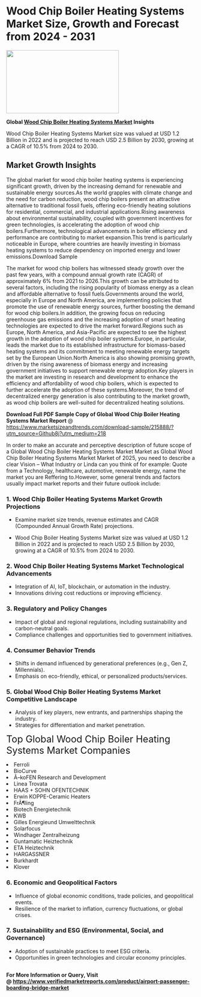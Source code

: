 <H1>Wood Chip Boiler Heating Systems Market Size, Growth and Forecast from 2024 - 2031</H1><img class="aligncenter size-medium wp-image-584254" src="https://thirdeyenews.in/wp-content/uploads/2024/09/Global-Market-Research-300x168.jpeg" alt="" width="300" height="168" /><p><strong>Global&nbsp;<a href="https://www.marketsizeandtrends.com/download-sample/215888/?utm_source=Github8j?utm_medium=218">Wood Chip Boiler Heating Systems Market</a> Insights</strong></p><p>Wood Chip Boiler Heating Systems Market size was valued at USD 1.2 Billion in 2022 and is projected to reach USD 2.5 Billion by 2030, growing at a CAGR of 10.5% from 2024 to 2030.</p><p><h2>Market Growth Insights</h2> <p>The global market for wood chip boiler heating systems is experiencing significant growth, driven by the increasing demand for renewable and sustainable energy sources.As the world grapples with climate change and the need for carbon reduction, wood chip boilers present an attractive alternative to traditional fossil fuels, offering eco-friendly heating solutions for residential, commercial, and industrial applications.Rising awareness about environmental sustainability, coupled with government incentives for green technologies, is accelerating the adoption of wood chip boilers.Furthermore, technological advancements in boiler efficiency and performance are contributing to market expansion.This trend is particularly noticeable in Europe, where countries are heavily investing in biomass heating systems to reduce dependency on imported energy and lower emissions.Download Sample </p> <p>The market for wood chip boilers has witnessed steady growth over the past few years, with a compound annual growth rate (CAGR) of approximately 6% from 2021 to 2026.This growth can be attributed to several factors, including the rising popularity of biomass energy as a clean and affordable alternative to fossil fuels.Governments around the world, especially in Europe and North America, are implementing policies that promote the use of renewable energy sources, further boosting the demand for wood chip boilers.In addition, the growing focus on reducing greenhouse gas emissions and the increasing adoption of smart heating technologies are expected to drive the market forward.Regions such as Europe, North America, and Asia-Pacific are expected to see the highest growth in the adoption of wood chip boiler systems.Europe, in particular, leads the market due to its established infrastructure for biomass-based heating systems and its commitment to meeting renewable energy targets set by the European Union.North America is also showing promising growth, driven by the rising awareness of biomass energy and increasing government initiatives to support renewable energy adoption.Key players in the market are investing in research and development to enhance the efficiency and affordability of wood chip boilers, which is expected to further accelerate the adoption of these systems.Moreover, the trend of decentralized energy generation is also contributing to the market growth, as wood chip boilers are well-suited for decentralized heating solutions.</p><p><span class=""><strong>Download Full PDF Sample Copy of Global Wood Chip Boiler Heating Systems Market Report</strong> @ <a href="https://www.marketsizeandtrends.com/download-sample/215888/?utm_source=Github8j?utm_medium=218" target="_blank">https://www.marketsizeandtrends.com/download-sample/215888/?utm_source=Github8j?utm_medium=218</a></span></p><p>In order to make an accurate and perceptive description of future scope of a Global&nbsp;Wood Chip Boiler Heating Systems Market Market as Global&nbsp;Wood Chip Boiler Heating Systems Market Market of 2025, you need to describe a clear Vision &ndash; What Industry or Linda can you think of for example: Quote from a Technology, healthcare, automotive, renewable energy, name the market you are Reffering to.However, some general trends and factors usually impact market reports and their future outlook include:</p><h3>1.&nbsp;<strong>Wood Chip Boiler Heating Systems Market Growth Projections</strong></h3><ul><li>Examine market size trends, revenue estimates and CAGR (Compounded Annual Growth Rate) projections.</li><li><p>Wood Chip Boiler Heating Systems Market size was valued at USD 1.2 Billion in 2022 and is projected to reach USD 2.5 Billion by 2030, growing at a CAGR of 10.5% from 2024 to 2030.</p></li></ul><h3>2.&nbsp;<strong>Wood Chip Boiler Heating Systems Market Technological Advancements</strong></h3><ul><li>Integration of AI, IoT, blockchain, or automation in the industry.</li><li>Innovations driving cost reductions or improving efficiency.</li></ul><h3>3.&nbsp;<strong>Regulatory and Policy Changes</strong></h3><ul><li>Impact of global and regional regulations, including sustainability and carbon-neutral goals.</li><li>Compliance challenges and opportunities tied to government initiatives.</li></ul><h3>4.&nbsp;<strong>Consumer Behavior Trends</strong></h3><ul><li>Shifts in demand influenced by generational preferences (e.g., Gen Z, Millennials).</li><li>Emphasis on eco-friendly, ethical, or personalized products/services.</li></ul><h3>5.&nbsp;<strong>Global Wood Chip Boiler Heating Systems Market Competitive Landscape</strong></h3><ul><li>Analysis of key players, new entrants, and partnerships shaping the industry.</li><li>Strategies for differentiation and market penetration.</li></ul><p data-pm-slice="1 1 []"><span style="color: inherit; font-family: inherit; font-size: 25px;">Top Global Wood Chip Boiler Heating Systems Market Companies</span></p><div class="" data-test-id=""><p><li>Ferroli</li><li> BioCurve</li><li> Ã–koFEN Research and Development</li><li> Linea Trovata</li><li> HAAS + SOHN OFENTECHNIK</li><li> Erwin KOPPE-Ceramic Heaters</li><li> FrÃ¶ling</li><li> Biotech Energietechnik</li><li> KWB</li><li> Gilles Energieund Umwelttechnik</li><li> Solarfocus</li><li> Windhager Zentralheizung</li><li> Guntamatic Heiztechnik</li><li> ETA Heiztechnik</li><li> HARGASSNER</li><li> Burkhardt</li><li> Klover</li></p></div><h3>6.&nbsp;<strong>Economic and Geopolitical Factors</strong></h3><ul><li>Influence of global economic conditions, trade policies, and geopolitical events.</li><li>Resilience of the market to inflation, currency fluctuations, or global crises.</li></ul><h3>7.&nbsp;<strong>Sustainability and ESG (Environmental, Social, and Governance)</strong></h3><ul><li>Adoption of sustainable practices to meet ESG criteria.</li><li>Opportunities in green technologies and circular economy principles.</li></ul><h2><strong style="font-size: 14px;">For More Information or Query, Visit @&nbsp;</strong><a style="background-color: #ffffff; font-size: 14px;" href="https://www.marketsizeandtrends.com/report/wood-chip-boiler-heating-systems-market/" target="_blank">https://www.verifiedmarketreports.com/product/airport-passenger-boarding-bridge-market</a></h2>